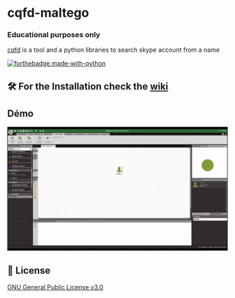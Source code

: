 # cqfd-maltego
### Educational purposes only
[cqfd](https://github.com/cqfd/keskivonfer) is a tool and a python libraries to search skype account from a name

[![forthebadge made-with-python](http://ForTheBadge.com/images/badges/made-with-python.svg)](https://www.python.org/)  

## 🛠️ For the Installation check the [wiki](https://github.com/megadose/cqfd-maltego/wiki/Installation)  
## Démo  
![](demo.gif)
## 📝 License
[GNU General Public License v3.0](https://www.gnu.org/licenses/gpl-3.0.fr.html)
